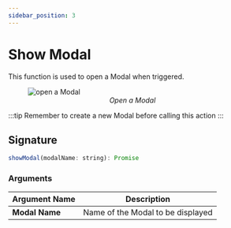```yaml
---
sidebar_position: 3
---
```

# Show Modal

This function is used to open a Modal when triggered.


<figure>
  <img src="/img/show-modal-action.png" style= {{width:"700px", height:"auto"}} alt="open a Modal"/>
  <figcaption align = "center"><i>Open a Modal</i></figcaption>
</figure>




:::tip
Remember to create a new Modal before calling this action
:::

## Signature

```javascript
showModal(modalName: string): Promise
```

### Arguments

| Argument Name  | Description                       |
| -------------- | --------------------------------- |
| **Modal Name** | Name of the Modal to be displayed |
